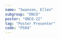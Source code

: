 ```yaml
---
name: "Swanson, Ellen"
subgroup: "ONCO"
poster: "ONCO-22"
tag: "Poster Presenter"
code: "PS04"
---
```

